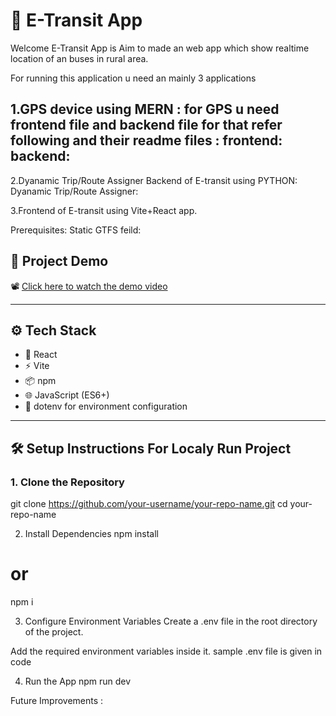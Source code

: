# 🚀 E-Transit App
Welcome E-Transit App is Aim to made an web app which show realtime location of an buses in rural area. 

For running this application u need  an mainly 3 applications 

1.GPS device using MERN :
for GPS u need frontend file and backend file for that refer following and their readme files :
frontend:
backend:
---

2.Dyanamic Trip/Route Assigner Backend of E-transit using PYTHON:
Dyanamic Trip/Route Assigner: 

3.Frontend of E-transit using Vite+React app.

Prerequisites: 
Static GTFS feild:

## 🎥 Project Demo

📽️ [Click here to watch the demo video](https://drive.google.com/file/d/1e3j07jaP3xsjd7TQ2QPoi1Oh0AP37wRa/view)

---

## ⚙️ Tech Stack

- 🧠 React
- ⚡ Vite
- 📦 npm
- 🌐 JavaScript (ES6+)
- 📁 dotenv for environment configuration

---

## 🛠️ Setup Instructions For Localy Run Project

### 1. Clone the Repository


git clone https://github.com/your-username/your-repo-name.git
cd your-repo-name

2. Install Dependencies
npm install
# or
npm i


3. Configure Environment Variables
Create a .env file in the root directory of the project.

Add the required environment variables inside it. 
sample .env file is given in code 

4. Run the App
npm run dev

Future Improvements :  
